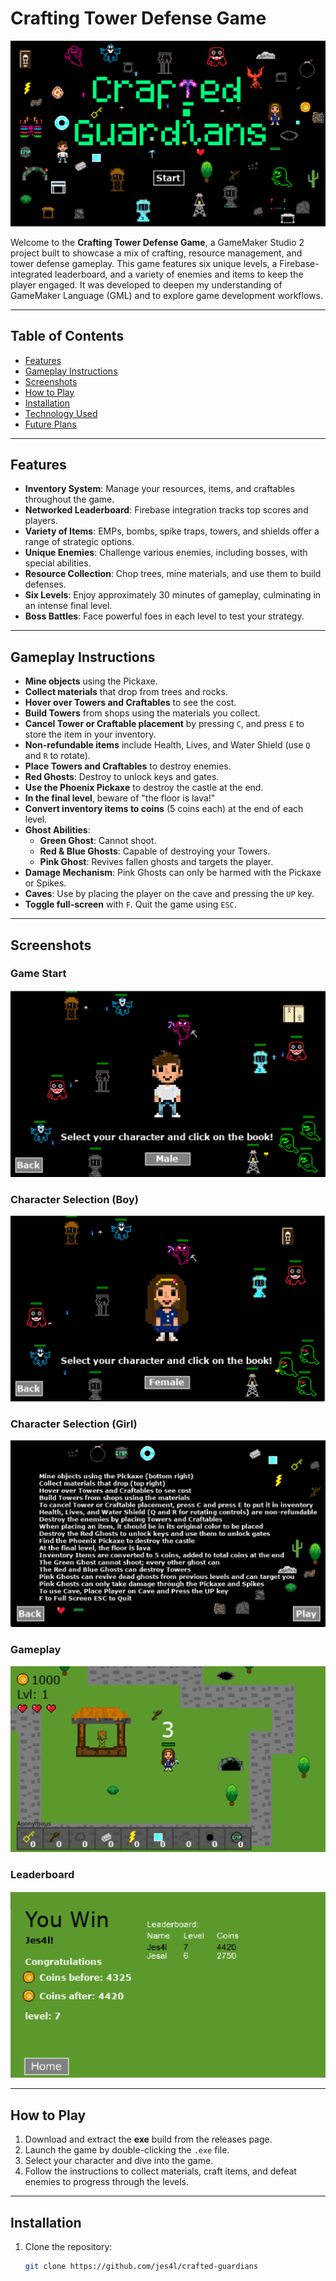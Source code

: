 # Crafting Tower Defense Game

![Game Banner](assets/Crafted_Guardians.png)

Welcome to the **Crafting Tower Defense Game**, a GameMaker Studio 2 project built to showcase a mix of crafting, resource management, and tower defense gameplay. This game features six unique levels, a Firebase-integrated leaderboard, and a variety of enemies and items to keep the player engaged. It was developed to deepen my understanding of GameMaker Language (GML) and to explore game development workflows.

---

## Table of Contents

- [Features](#features)
- [Gameplay Instructions](#gameplay-instructions)
- [Screenshots](#screenshots)
- [How to Play](#how-to-play)
- [Installation](#installation)
- [Technology Used](#technology-used)
- [Future Plans](#future-plans)

---

## Features

- **Inventory System**: Manage your resources, items, and craftables throughout the game.
- **Networked Leaderboard**: Firebase integration tracks top scores and players.
- **Variety of Items**: EMPs, bombs, spike traps, towers, and shields offer a range of strategic options.
- **Unique Enemies**: Challenge various enemies, including bosses, with special abilities.
- **Resource Collection**: Chop trees, mine materials, and use them to build defenses.
- **Six Levels**: Enjoy approximately 30 minutes of gameplay, culminating in an intense final level.
- **Boss Battles**: Face powerful foes in each level to test your strategy.

---

## Gameplay Instructions

- **Mine objects** using the Pickaxe.
- **Collect materials** that drop from trees and rocks.
- **Hover over Towers and Craftables** to see the cost.
- **Build Towers** from shops using the materials you collect.
- **Cancel Tower or Craftable placement** by pressing `C`, and press `E` to store the item in your inventory.
- **Non-refundable items** include Health, Lives, and Water Shield (use `Q` and `R` to rotate).
- **Place Towers and Craftables** to destroy enemies.
- **Red Ghosts**: Destroy to unlock keys and gates.
- **Use the Phoenix Pickaxe** to destroy the castle at the end.
- **In the final level**, beware of "the floor is lava!"
- **Convert inventory items to coins** (5 coins each) at the end of each level.
- **Ghost Abilities**:
  - **Green Ghost**: Cannot shoot.
  - **Red & Blue Ghosts**: Capable of destroying your Towers.
  - **Pink Ghost**: Revives fallen ghosts and targets the player.
- **Damage Mechanism**: Pink Ghosts can only be harmed with the Pickaxe or Spikes.
- **Caves**: Use by placing the player on the cave and pressing the `UP` key.
- **Toggle full-screen** with `F`. Quit the game using `ESC`.

---

## Screenshots

### Game Start
![Game Start](assets/1.png)

### Character Selection (Boy)
![Character Selection - Boy](assets/2.png)

### Character Selection (Girl)
![Character Selection - Girl](assets/3.png)

### Gameplay
![Gameplay](assets/4.png)

### Leaderboard
![Leaderboard](assets/5.png)

---

## How to Play

1. Download and extract the **exe** build from the releases page.
2. Launch the game by double-clicking the `.exe` file.
3. Select your character and dive into the game.
4. Follow the instructions to collect materials, craft items, and defeat enemies to progress through the levels.

---

## Installation

1. Clone the repository:
   ```bash
   git clone https://github.com/jes4l/crafted-guardians
